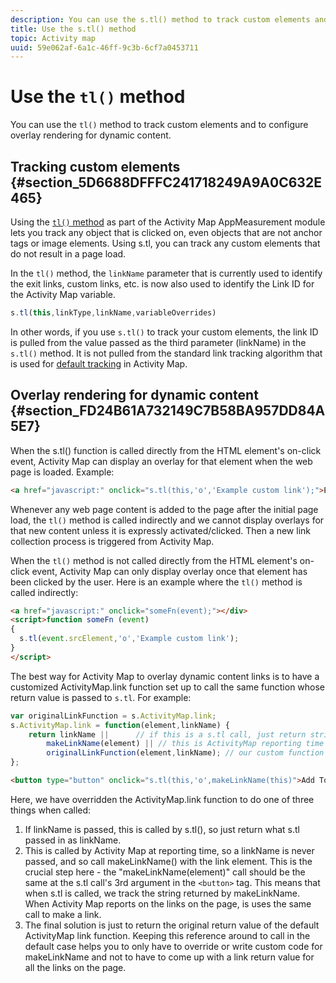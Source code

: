 ```yaml
---
description: You can use the s.tl() method to track custom elements and to configure overlay rendering for dynamic content.
title: Use the s.tl() method
topic: Activity map
uuid: 59e062af-6a1c-46ff-9c3b-6cf7a0453711
---
```


# Use the `tl()` method

You can use the `tl()` method to track custom elements and to configure overlay rendering for dynamic content.

## Tracking custom elements {#section_5D6688DFFFC241718249A9A0C632E465}

Using the [`tl()` method](/help/implement/vars/functions/tl-method.md) as part of the Activity Map AppMeasurement module lets you track any object that is clicked on, even objects that are not anchor tags or image elements. Using s.tl, you can track any custom elements that do not result in a page load.

In the `tl()` method, the `linkName` parameter that is currently used to identify the exit links, custom links, etc. is now also used to identify the Link ID for the Activity Map variable.

```js
s.tl(this,linkType,linkName,variableOverrides)
```

In other words, if you use `s.tl()` to track your custom elements, the link ID is pulled from the value passed as the third parameter (linkName) in the `s.tl()` method. It is not pulled from the standard link tracking algorithm that is used for [default tracking](/help/analyze/activity-map/activitymap-link-tracking/activitymap-link-tracking-methodology.md) in Activity Map.

## Overlay rendering for dynamic content {#section_FD24B61A732149C7B58BA957DD84A5E7}

When the s.tl() function is called directly from the HTML element's on-click event, Activity Map can display an overlay for that element when the web page is loaded. Example:

```html
<a href="javascript:" onclick="s.tl(this,'o','Example custom link');">Example link text</a>
```

Whenever any web page content is added to the page after the initial page load, the `tl()` method is called indirectly and we cannot display overlays for that new content unless it is expressly activated/clicked. Then a new link collection process is triggered from Activity Map.

When the `tl()` method is not called directly from the HTML element's on-click event, Activity Map can only display overlay once that element has been clicked by the user. Here is an example where the `tl()` method is called indirectly:

```html
<a href="javascript:" onclick="someFn(event);"></div>
<script>function someFn (event)
{
  s.tl(event.srcElement,'o','Example custom link');
}
</script>
```

The best way for Activity Map to overlay dynamic content links is to have a customized ActivityMap.link function set up to call the same function whose return value is passed to `s.tl`. For example:

```js
var originalLinkFunction = s.ActivityMap.link;
s.ActivityMap.link = function(element,linkName) {
    return linkName ||      // if this is a s.tl call, just return string passed
        makeLinkName(element) || // this is ActivityMap reporting time
        originalLinkFunction(element,linkName); // our custom function didn't return anything, so just return the default ActivityMap Link
};
```

```html
<button type="button" onclick="s.tl(this,'o',makeLinkName(this)">Add To Cart</button>
```

Here, we have overridden the ActivityMap.link function to do one of three things when called:

1. If linkName is passed, this is called by s.tl(), so just return what s.tl passed in as linkName.
2. This is called by Activity Map at reporting time, so a linkName is never passed, and so call makeLinkName() with the link element. This is the crucial step here - the "makeLinkName(element)" call should be the same at the s.tl call's 3rd argument in the `<button>` tag. This means that when s.tl is called, we track the string returned by makeLinkName. When Activity Map reports on the links on the page, is uses the same call to make a link.
3. The final solution is just to return the original return value of the default ActivityMap link function. Keeping this reference around to call in the default case helps you to only have to override or write custom code for makeLinkName and not to have to come up with a link return value for all the links on the page.

